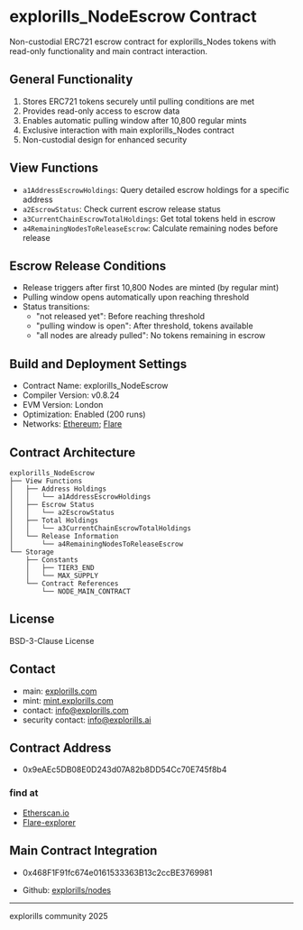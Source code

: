 # explorills_NodeEscrow Contract

Non-custodial ERC721 escrow contract for explorills_Nodes tokens with read-only functionality and main contract interaction.

## General Functionality

1. Stores ERC721 tokens securely until pulling conditions are met
2. Provides read-only access to escrow data
3. Enables automatic pulling window after 10,800 regular mints
4. Exclusive interaction with main explorills_Nodes contract
5. Non-custodial design for enhanced security

## View Functions

* `a1AddressEscrowHoldings`: Query detailed escrow holdings for a specific address
* `a2EscrowStatus`: Check current escrow release status
* `a3CurrentChainEscrowTotalHoldings`: Get total tokens held in escrow
* `a4RemainingNodesToReleaseEscrow`: Calculate remaining nodes before release

## Escrow Release Conditions

* Release triggers after first 10,800 Nodes are minted (by regular mint)
* Pulling window opens automatically upon reaching threshold
* Status transitions:
  - "not released yet": Before reaching threshold
  - "pulling window is open": After threshold, tokens available
  - "all nodes are already pulled": No tokens remaining in escrow
 
## Build and Deployment Settings
* Contract Name: explorills_NodeEscrow
* Compiler Version: v0.8.24
* EVM Version: London
* Optimization: Enabled (200 runs)
* Networks: [Ethereum](https://ethereum.org/en/); [Flare](https://flare.network/)

## Contract Architecture
```
explorills_NodeEscrow
├── View Functions
│   ├── Address Holdings
│   │   └── a1AddressEscrowHoldings
│   ├── Escrow Status
│   │   └── a2EscrowStatus
│   ├── Total Holdings
│   │   └── a3CurrentChainEscrowTotalHoldings
│   └── Release Information
│       └── a4RemainingNodesToReleaseEscrow
└── Storage
    ├── Constants
    │   ├── TIER3_END
    │   └── MAX_SUPPLY
    └── Contract References
        └── NODE_MAIN_CONTRACT
```
## License

BSD-3-Clause License

## Contact

- main: [explorills.com](https://explorills.com)
- mint: [mint.explorills.com](https://mint.explorills.com)
- contact: info@explorills.com
- security contact: info@explorills.ai

## Contract Address
- 0x9eAEc5DB08E0D243d07A82b8DD54Cc70E745f8b4
### find at
- [Etherscan.io](https://etherscan.io/address/0x9eAEc5DB08E0D243d07A82b8DD54Cc70E745f8b4#code)
- [Flare-explorer](https://flare-explorer.flare.network/address/0x9eAEc5DB08E0D243d07A82b8DD54Cc70E745f8b4?tab=contract)

## Main Contract Integration

- 0x468F1F91fc674e0161533363B13c2ccBE3769981
* Github: [explorills/nodes](https://github.com/explorills/nodes) 

---
explorills community 2025
